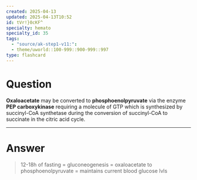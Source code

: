 ```yaml
---
created: 2025-04-13
updated: 2025-04-13T10:52
id: tVr!}0cKF^
specialty: hemato
specialty_id: 35
tags:
  - "source/ak-step1-v11:": 
  - theme/uworld::100-999::900-999::997
type: flashcard
---
```


# Question
**Oxaloacetate** may be converted to **phosphoenolpyruvate** via the enzyme **PEP carboxykinase** requiring a molecule of GTP which is synthesized by succinyl-CoA synthetase during the conversion of succinyl-CoA to succinate in the citric acid cycle.

---

# Answer
>12-18h of fasting = gluconeogenesis = oxaloacetate to phosphoenolpyruvate = maintains current blood glucose lvls